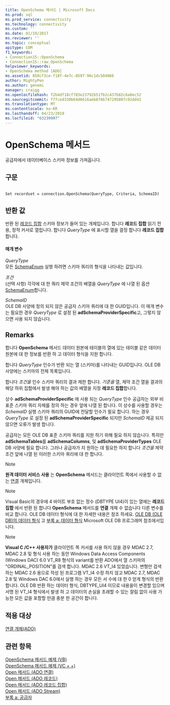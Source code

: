 ```yaml
---
title: OpenSchema 메서드 | Microsoft Docs
ms.prod: sql
ms.prod_service: connectivity
ms.technology: connectivity
ms.custom: ''
ms.date: 01/19/2017
ms.reviewer: ''
ms.topic: conceptual
apitype: COM
f1_keywords:
- Connection15::OpenSchema
- Connection15::raw_OpenSchema
helpviewer_keywords:
- OpenSchema method [ADO]
ms.assetid: 850cf3ce-f18f-4e7c-8597-96c1dc504866
author: MightyPen
ms.author: genemi
manager: craigg
ms.openlocfilehash: f2b4df18cf783e23792b51fb2c437b82c6a8ec52
ms.sourcegitcommit: f7fced330b64d6616aeb8766747295807c92dd41
ms.translationtype: MT
ms.contentlocale: ko-KR
ms.lasthandoff: 04/23/2019
ms.locfileid: "63239997"
---
```

# <a name="openschema-method"></a>OpenSchema 메서드
공급자에서 데이터베이스 스키마 정보를 가져옵니다.  
  
## <a name="syntax"></a>구문  
  
```  
  
Set recordset = connection.OpenSchema(QueryType, Criteria, SchemaID)  
```  
  
## <a name="return-value"></a>반환 값  
 반환 된 [레코드 집합](../../../ado/reference/ado-api/recordset-object-ado.md) 스키마 정보가 들어 있는 개체입니다. 합니다 **레코드 집합** 읽기 전용, 정적 커서로 열립니다. 합니다 *QueryType* 에 표시할 열을 결정 합니다 **레코드 집합**합니다.  
  
#### <a name="parameters"></a>매개 변수  
 *QueryType*  
 모든 [SchemaEnum](../../../ado/reference/ado-api/schemaenum.md) 실행 하려면 스키마 쿼리의 형식을 나타내는 값입니다.  
  
 *조건*  
 (선택 사항) 각각에 대 한 쿼리 제약 조건의 배열을 *QueryType* 에 나열 된 옵션 [SchemaEnum](../../../ado/reference/ado-api/schemaenum.md)합니다.  
  
 *SchemaID*  
 OLE DB 사양에 정의 되지 않은 공급자 스키마 쿼리에 대 한 GUID입니다. 이 매개 변수는 필요한 경우 *QueryType* 로 설정 된 **adSchemaProviderSpecific**고, 그렇지 않으면 사용 되지 않습니다.  
  
## <a name="remarks"></a>Remarks  
 합니다 **OpenSchema** 메서드 데이터 원본에 테이블의 열에 있는 테이블 같은 데이터 원본에 대 한 정보를 반환 하 고 데이터 형식을 지원 합니다.  
  
 합니다 *QueryType* 인수가 반환 되는 열 (스키마)를 나타내는 GUID입니다. OLE DB 사양에는 스키마의 전체 목록입니다.  
  
 합니다 *조건을* 인수 스키마 쿼리의 결과 제한 합니다. *기준을* 열, 제약 조건 열을 결과의 해당 하위 집합에서 발생 해야 하는 값의 배열을 지정 **레코드 집합**합니다.  
  
 상수 **adSchemaProviderSpecific** 에 사용 되는 *QueryType* 인수 공급자는 외부 비표준 스키마 쿼리 자체를 정의 하는 경우 앞에 나열 된 합니다. 이 상수를 사용할 경우는 *SchemaID* 실행 스키마 쿼리의 GUID에 전달할 인수가 필요 합니다. 하는 경우 *QueryType* 로 설정 된 **adSchemaProviderSpecific** 되지만 *SchemaID* 제공 되지 않으면 오류가 발생 합니다.  
  
 공급자는 모든 OLE DB 표준 스키마 쿼리를 지원 하기 위해 필요 하지 않습니다. 특히만 **adSchemaTables**를 **adSchemaColumns**, 및 **adSchemaProviderTypes** OLE DB 사양에 필요 합니다. 그러나 공급자가 지 원하는 데 필요한 하지 합니다 *조건을* 제약 조건 앞에 나열 된 이러한 스키마 쿼리에 대 한 합니다.  
  
> [!NOTE]
>  **원격 데이터 서비스 사용** 는 **OpenSchema** 메서드는 클라이언트 쪽에서 사용할 수 없는 [연결](../../../ado/reference/ado-api/connection-object-ado.md) 개체입니다.  
  
> [!NOTE]
>  Visual Basic의 경우에 4 바이트 부호 없는 정수 (DBTYPE UI4)이 있는 열에는 **레코드 집합** 에서 반환 된 합니다 **OpenSchema** 메서드를 **연결** 개체 수 없습니다 다른 변수를 비교 합니다. OLE DB 데이터 형식에 대 한 자세한 내용은 참조 하세요. [OLE DB (OLE DB)의 데이터 형식](https://msdn.microsoft.com/6039292f-74e0-49b2-b133-17bc117ebf6a) 고 [부록 a: 데이터 형식](https://msdn.microsoft.com/e3a0533a-2196-4eb0-a31e-92fe9556ada6) Microsoft OLE DB 프로그래머 참조에서입니다.  
  
> [!NOTE]
>  **Visual C /C++ 사용자가** 클라이언트 쪽 커서를 사용 하지 않을 경우 MDAC 2.7, MDAC 2.8 및 형식 사용 하는 동안 Windows Data Access Components (Windows DAC) 6.0 VT_R8 형식의 variant를 반환 ADO에서 열 스키마의 "ORDINAL_POSITION"를 검색 합니다. MDAC 2.6 VT_I4 있었습니다. 변형만 검색 하는 MDAC 2.6 용으로 작성 된 프로그램 VT_I4 수정 하지 않고 MDAC 2.7, MDAC 2.8 및 Windows DAC 6.0에서 실행 하는 경우 모든 서 수에 대 한 0 얻게 형식의 반환 합니다. OLE DB 반환 하는 데이터 형식, DBTYPE_UI4 이므로 내용을이 변경할 있으며 서명 된 VT_I4 형식에서 발생 하 고 데이터의 손실을 초래할 수 있는 잘림 없이 사용 가능한 모든 값을 포함할 만큼 충분 한 공간이 합니다.  
  
## <a name="applies-to"></a>적용 대상  
 [연결 개체(ADO)](../../../ado/reference/ado-api/connection-object-ado.md)  
  
## <a name="see-also"></a>관련 항목  
 [OpenSchema 메서드 예제 (VB)](../../../ado/reference/ado-api/openschema-method-example-vb.md)   
 [OpenSchema 메서드 예제 (VC + +)](../../../ado/reference/ado-api/openschema-method-example-vc.md)   
 [Open 메서드 (ADO 연결)](../../../ado/reference/ado-api/open-method-ado-connection.md)   
 [Open 메서드 (ADO 레코드)](../../../ado/reference/ado-api/open-method-ado-record.md)   
 [Open 메서드 (ADO 레코드 집합)](../../../ado/reference/ado-api/open-method-ado-recordset.md)   
 [Open 메서드 (ADO Stream)](../../../ado/reference/ado-api/open-method-ado-stream.md)   
 [부록 a: 공급자](../../../ado/guide/appendixes/appendix-a-providers.md)
